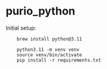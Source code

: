 # purio_python

Initial setup:
```
    brew install python@3.11

    python3.11 -m venv venv
    source venv/bin/activate
    pip install -r requirements.txt
```